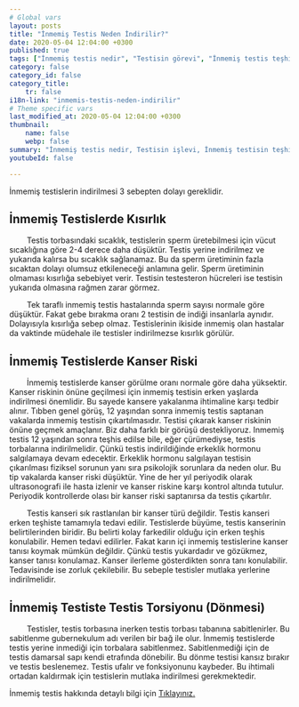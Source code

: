```yaml
---
# Global vars
layout: posts
title: "İnmemiş Testis Neden İndirilir?"
date: 2020-05-04 12:04:00 +0300
published: true
tags: ["İnmemiş testis nedir", "Testisin görevi", "İnmemiş testis teşhisi", "Mahcup testis", "İnmemiş testis muayene", "İnmemiş testis ameliyatı", "İnmemiş testis ameliyat teknikleri", "inmemiş testis" , "inmemiş testis laparoskopi" , "utangaç testis" , "retraktil testis" , "ele gelmeyen testis" , "inmemiş testis neden indirilir" , "inmemiş testis nedeni" , "inmemiş testis kısırlık" , "inmemiş testis kanser" , "inmemiş testis torsiyonu" , "inmemiş testis ilaç" , "inmemiş testis tedavi" , "inmemiş testis çözüm" , "orşiopeksi" , "fowler-stephens" , "damarı kesilmeden inmemiş testis ameliyatı" , "başarısız inmemiş testis ameliyatı" , "başarısız inmemiş testis" , "re-do inmemiş testis"]
category: false
category_id: false
category_title:
    tr: false
i18n-link: "inmemis-testis-neden-indirilir"
# Theme specific vars
last_modified_at: 2020-05-04 12:04:00 +0300
thumbnail:
    name: false
    webp: false
summary: "İnmemiş testis nedir, Testisin işlevi, İnmemiş testisin teşhisi, Mahcup testis, İnmemiş testiste fizik muayene, İnmemiş testis ameliyatı ve ameliyat teknikleri, Başarısız operasyonla indirilememiş testisler nasıl indirilir?, İndirilemeyen testis var mıdır?"
youtubeId: false

---
```


İnmemiş testislerin indirilmesi 3 sebepten dolayı gereklidir.

## İnmemiş Testislerde Kısırlık

&nbsp;&nbsp;&nbsp;&nbsp;&nbsp;&nbsp;&nbsp;&nbsp;Testis torbasındaki sıcaklık, testislerin sperm üretebilmesi için vücut sıcaklığına göre 2-4 derece daha düşüktür. Testis yerine indirilmez ve yukarıda kalırsa bu sıcaklık sağlanamaz. Bu da sperm üretiminin fazla sıcaktan dolayı olumsuz etkileneceği anlamına gelir. Sperm üretiminin olmaması kısırlığa sebebiyet verir. Testisin testesteron hücreleri ise testisin yukarıda olmasına rağmen zarar görmez.

&nbsp;&nbsp;&nbsp;&nbsp;&nbsp;&nbsp;&nbsp;&nbsp;Tek taraflı inmemiş testis hastalarında sperm sayısı normale göre düşüktür. Fakat gebe bırakma oranı 2 testisin de indiği insanlarla aynıdır. Dolayısıyla kısırlığa sebep olmaz. Testislerinin ikiside inmemiş olan hastalar da vaktinde müdehale ile testisler indirilmezse kısırlık görülür.

## İnmemiş Testislerde Kanser Riski

&nbsp;&nbsp;&nbsp;&nbsp;&nbsp;&nbsp;&nbsp;&nbsp;İnmemiş testislerde kanser görülme oranı normale göre daha yüksektir. Kanser riskinin önüne geçilmesi için inmemiş testisin erken yaşlarda indirilmesi önemlidir. Bu sayede kansere yakalanma ihtimaline karşı tedbir alınır. Tıbben genel görüş, 12 yaşından sonra inmemiş testis saptanan vakalarda inmemiş testisin çıkartılmasıdır. Testisi çıkarak kanser riskinin önüne geçmek amaçlanır. Biz daha farklı bir görüşü destekliyoruz. Inmemiş testis 12 yaşından sonra teşhis edilse bile, eğer çürümediyse, testis torbalarına indirilmelidir. Çünkü testis indirildiğinde erkeklik hormonu salgılamaya devam edecektir. Erkeklik hormonu salgılayan testisin çıkarılması fiziksel sorunun yanı sıra psikolojik sorunlara da neden olur. Bu tip vakalarda kanser riski düşüktür. Yine de her yıl periyodik olarak ultrasonografi ile hasta izlenir ve kanser riskine karşı kontrol altında tutulur. Periyodik kontrollerde olası bir kanser riski saptanırsa da testis çıkartılır.

&nbsp;&nbsp;&nbsp;&nbsp;&nbsp;&nbsp;&nbsp;&nbsp;Testis kanseri sık rastlanılan bir kanser türü değildir. Testis kanseri erken teşhiste tamamıyla tedavi edilir. Testislerde büyüme, testis kanserinin belirtilerinden biridir. Bu belirti kolay farkedilir olduğu için erken teşhis konulabilir. Hemen tedavi edilirler. Fakat karın içi inmemiş testislerine kanser tanısı koymak mümkün değildir. Çünkü testis yukardadır ve gözükmez, kanser tanısı konulamaz. Kanser ilerleme gösterdikten sonra tanı konulabilir. Tedavisinde ise zorluk çekilebilir. Bu sebeple testisler mutlaka yerlerine indirilmelidir.

## İnmemiş Testiste Testis Torsiyonu (Dönmesi)

&nbsp;&nbsp;&nbsp;&nbsp;&nbsp;&nbsp;&nbsp;&nbsp;Testisler, testis torbasına inerken testis torbası tabanına sabitlenirler. Bu sabitlenme gubernekulum adı verilen bir bağ ile olur. İnmemiş testislerde testis yerine inmediği için torbalara sabitlenmez. Sabitlenmediği için de testis damarsal sapı kendi etrafında dönebilir. Bu dönme testisi kansız bırakır ve testis beslenemez. Testis ufalır ve fonksiyonunu kaybeder. Bu ihtimali ortadan kaldırmak için testislerin mutlaka indirilmesi gerekmektedir.    

İnmemiş testis hakkında detaylı bilgi için [Tıklayınız.](https://www.onoluroloji.com/inmemis-testis)
